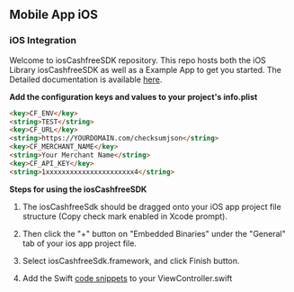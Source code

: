 ## Mobile App iOS
### iOS Integration

Welcome to iosCashfreeSDK repository. This repo hosts both the iOS Library iosCashfreeSDK as well as a Example App to get you started.
The Detailed documentation is available [here](http://docs.gocashfree.com/docs/v1/?swift#mobile-app-ios).

<b> Add the configuration keys and values to your project's info.plist </b>

```html
<key>CF_ENV</key>
<string>TEST</string>
<key>CF_URL</key>
<string>https://YOURDOMAIN.com/checksumjson</string>
<key>CF_MERCHANT_NAME</key>
<string>Your Merchant Name</string>
<key>CF_API_KEY</key>
<string>1xxxxxxxxxxxxxxxxxxxxxx4</string>
```

<b> Steps for using the iosCashfreeSDK </b>

1.  The iosCashfreeSdk should be dragged onto your iOS app project file structure (Copy check mark enabled in Xcode prompt).

2.  Then click the "+" button on "Embedded Binaries" under the "General" tab of your ios app project file.

3.  Select iosCashfreeSdk.framework, and click Finish button.

4.  Add the Swift [code snippets](https://docs.cashfree.com/docs/ios/guide/) to your ViewController.swift
